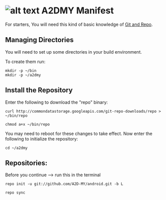 ![alt text](https://lh6.googleusercontent.com/-37djMc1kBAU/VMMeLfpASfI/AAAAAAAAAMc/b_ISf1EBZp4/w828-h480-no/logo.png "A2DMY")
A2DMY Manifest
===============
For starters, You will need this kind of basic knowledge of [Git and Repo](http://source.android.com/source/version-control.html).

Managing Directories
---------------

You will need to set up some directories in your build environment.

To create them run:

    mkdir -p ~/bin
    mkdir -p ~/a2dmy
    
Install the Repository
----------------------

Enter the following to download the "repo" binary:

    curl http://commondatastorage.googleapis.com/git-repo-downloads/repo > ~/bin/repo

    chmod a+x ~/bin/repo

You may need to reboot for these changes to take effect. 
Now enter the following to initialize the repository:

    cd ~/a2dmy
    
  Repositories:
---------------

Before you continue --> run this in the terminal

    repo init -u git://github.com/A2D-MY/android.git -b L

    repo sync 
